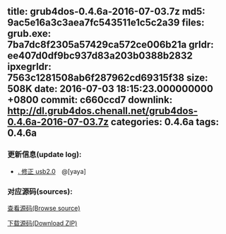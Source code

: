 title: grub4dos-0.4.6a-2016-07-03.7z
md5: 9ac5e16a3c3aea7fc543511e1c5c2a39
files:
  grub.exe: 7ba7dc8f2305a57429ca572ce006b21a
  grldr: ee407d0df9bc937d83a203b0388b2832
  ipxegrldr: 7563c1281508ab6f287962cd69315f38
size: 508K
date: 2016-07-03 18:15:23.000000000 +0800
commit: c660ccd7
downlink: http://dl.grub4dos.chenall.net/grub4dos-0.4.6a-2016-07-03.7z
categories: 0.4.6a
tags: 0.4.6a
---


### 更新信息(update log):
  * [﻿. 修正 usb2.0](https://github.com/chenall/grub4dos/commit/c660ccd73c7823bf0aae2abd0cda4653d7e91b93)　@[yaya]

### 对应源码(sources):
  [查看源码(Browse source)](https://github.com/chenall/grub4dos/tree/c660ccd73c7823bf0aae2abd0cda4653d7e91b93)

  [下载源码(Download ZIP)](https://github.com/chenall/grub4dos/archive/c660ccd73c7823bf0aae2abd0cda4653d7e91b93.zip)
